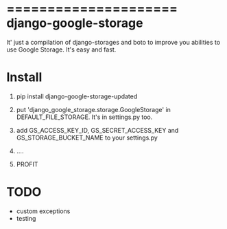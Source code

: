 =====================
django-google-storage
=====================
It' just a compilation of django-storages and boto to improve you
abilities to use Google Storage. It's easy and fast.

Install
=======

1. pip install django-google-storage-updated

2. put 'django_google_storage.storage.GoogleStorage' in DEFAULT_FILE_STORAGE. 
It's in settings.py too.

3. add GS_ACCESS_KEY_ID, GS_SECRET_ACCESS_KEY and GS_STORAGE_BUCKET_NAME 
to your settings.py

4. ....

5. PROFIT

TODO
====
* custom exceptions
* testing
